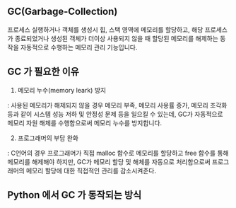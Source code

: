 ## GC(Garbage-Collection)
프로세스 실행하거나 객체를 생성시 힙, 스택 영역에 메모리를 할당하고, 해당 프로세스가 종료되었거나 생성된 객체가 더이상 사용되지 않을 때 할당된 메모리를 해제하는 동작을 자동적으로 수행하는 메모리 관리 기능입니다.

## GC 가 필요한 이유
1. 메모리 누수(memory leark) 방지

: 사용된 메모리가 해제되지 않을 경우 메모리 부족, 메모리 사용률 증가, 메모리 조각화 등과 같이 시스템 성능 저하 및 안정성 문제 등을 일으킬 수 있는데, GC가 자동적으로 메모리 자원 해체를 수행함으로써 메모리 누수를 방지합니다.

2. 프로그래머의 부담 완화

: C언어의 경우 프로그래머가 직접 malloc 함수로 메모리를 할당하고 free 함수를 통해 메모리를 해제해야 하지만, GC가 메모리 할당 및 해체를 자동으로 처리함으로써 프로그래머의 메모리 할당에 대한 직접적인 관리를 감소시켜준다.

## Python 에서 GC 가 동작되는 방식
